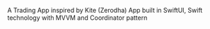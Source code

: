 A Trading App inspired by Kite (Zerodha) App built in SwiftUI, Swift technology with MVVM and Coordinator pattern
